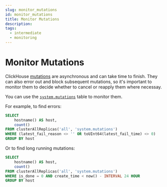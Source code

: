 ```yaml
---
slug: monitor_mutations
id: monitor_mutations
title: Monitor Mutations
description: 
tags:
  - intermediate
  - monitoring
---
```



# Monitor Mutations

ClickHouse [mutations](https://clickhouse.com/docs/en/sql-reference/statements/alter/#mutations) are asynchronous and can take time to finish. They can also error out and block subsequent mutations, so it's important to monitor them to decide whether to cancel or reapply them where necessay.

You can use the [`system.mutations`](https://clickhouse.com/docs/en/operations/system-tables/mutations/) table to monitor them.

For example, to find errors:

```sql
SELECT
    hostname() AS host,
    count()
FROM clusterAllReplicas('all', 'system.mutations')
WHERE (latest_fail_reason <> '' OR toUInt64(latest_fail_time) <> 0)
GROUP BY host
```

Or to find long running mutations:

```sql
SELECT
    hostname() AS host,
    count()
FROM clusterAllReplicas('all', 'system.mutations')
WHERE is_done = 0 AND create_time < now() - INTERVAL 24 HOUR
GROUP BY host
```